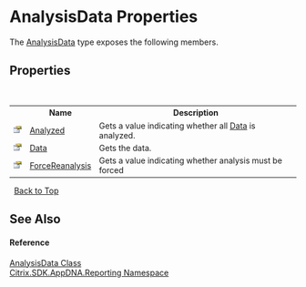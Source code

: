# AnalysisData Properties
 

The <a href="fe908f7b-7099-344a-b618-9df09ab9ce04">AnalysisData</a> type exposes the following members.


## Properties
&nbsp;<table><tr><th></th><th>Name</th><th>Description</th></tr><tr><td>![Public property](media/pubproperty.gif "Public property")</td><td><a href="c7312331-425e-cbbc-dde6-cd52256f7907">Analyzed</a></td><td>
Gets a value indicating whether all <a href="f19ad5e0-6bd7-d08c-4fd9-984c763ec732">Data</a> is analyzed.</td></tr><tr><td>![Public property](media/pubproperty.gif "Public property")</td><td><a href="f19ad5e0-6bd7-d08c-4fd9-984c763ec732">Data</a></td><td>
Gets the data.</td></tr><tr><td>![Public property](media/pubproperty.gif "Public property")</td><td><a href="59b3ca50-b145-8791-f0bf-60fe05148f7b">ForceReanalysis</a></td><td>
Gets a value indicating whether analysis must be forced</td></tr></table>&nbsp;
<a href="#analysisdata-properties">Back to Top</a>

## See Also


#### Reference
<a href="fe908f7b-7099-344a-b618-9df09ab9ce04">AnalysisData Class</a><br /><a href="5a349796-1e47-290a-6953-6ce2117c7cbc">Citrix.SDK.AppDNA.Reporting Namespace</a><br />